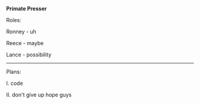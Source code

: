 __________Primate Presser__________

Roles:

Ronney - uh

Reece - maybe

Lance - possibility

-----------------------

Plans:

I. code

II. don't give up hope guys
